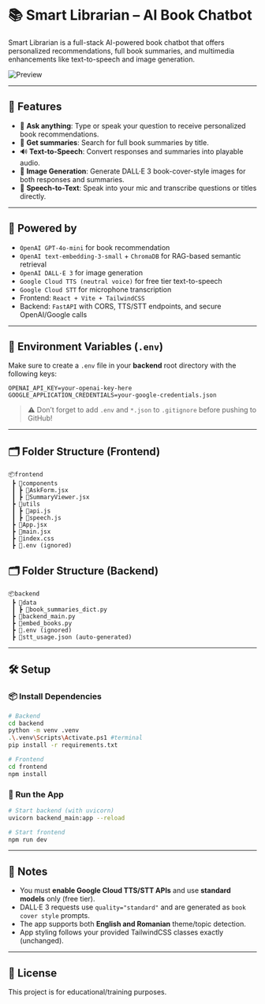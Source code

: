 # 📚 Smart Librarian – AI Book Chatbot

Smart Librarian is a full-stack AI-powered book chatbot that offers personalized recommendations, full book summaries, and multimedia enhancements like text-to-speech and image generation.

![Preview](./public/preview.png)

---

## 🚀 Features

- 🤖 **Ask anything**: Type or speak your question to receive personalized book recommendations.
- 📖 **Get summaries**: Search for full book summaries by title.
- 🔊 **Text-to-Speech**: Convert responses and summaries into playable audio.
- 🎨 **Image Generation**: Generate DALL·E 3 book-cover-style images for both responses and summaries.
- 🎤 **Speech-to-Text**: Speak into your mic and transcribe questions or titles directly.

---

## 🧠 Powered by

- `OpenAI GPT-4o-mini` for book recommendation
- `OpenAI text-embedding-3-small` + `ChromaDB` for RAG-based semantic retrieval
- `OpenAI DALL·E 3` for image generation
- `Google Cloud TTS (neutral voice)` for free tier text-to-speech
- `Google Cloud STT` for microphone transcription
- Frontend: `React + Vite + TailwindCSS`
- Backend: `FastAPI` with CORS, TTS/STT endpoints, and secure OpenAI/Google calls

---

## 🔐 Environment Variables (`.env`)

Make sure to create a `.env` file in your **backend** root directory with the following keys:

```env
OPENAI_API_KEY=your-openai-key-here
GOOGLE_APPLICATION_CREDENTIALS=your-google-credentials.json
```

> ⚠️ Don’t forget to add `.env` and `*.json` to `.gitignore` before pushing to GitHub!

---

## 🗂️ Folder Structure (Frontend)

```
📦frontend
 ┣ 📂components
 ┃ ┣ 📜AskForm.jsx
 ┃ ┣ 📜SummaryViewer.jsx
 ┣ 📂utils
 ┃ ┣ 📜api.js
 ┃ ┣ 📜speech.js
 ┣ 📜App.jsx
 ┣ 📜main.jsx
 ┣ 📜index.css
 ┣ 📜.env (ignored)
```

## 🗂️ Folder Structure (Backend)

```
📦backend
 ┣ 📂data
 ┃ ┣ 📜book_summaries_dict.py
 ┣ 📜backend_main.py
 ┣ 📜embed_books.py
 ┣ 📜.env (ignored)
 ┣ 📜stt_usage.json (auto-generated)
```

---

## 🛠️ Setup

### 📦 Install Dependencies

```bash
# Backend
cd backend
python -m venv .venv
.\.venv\Scripts\Activate.ps1 #terminal
pip install -r requirements.txt

# Frontend
cd frontend
npm install
```

### 🧪 Run the App

```bash
# Start backend (with uvicorn)
uvicorn backend_main:app --reload

# Start frontend
npm run dev
```

---

## 📌 Notes

- You must **enable Google Cloud TTS/STT APIs** and use **standard models** only (free tier).
- DALL·E 3 requests use `quality="standard"` and are generated as `book cover style` prompts.
- The app supports both **English and Romanian** theme/topic detection.
- App styling follows your provided TailwindCSS classes exactly (unchanged).

---

## 📄 License

This project is for educational/training purposes.
